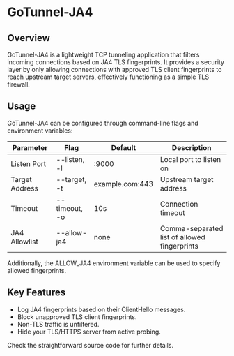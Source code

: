 # GoTunnel-JA4

## Overview

GoTunnel-JA4 is a lightweight TCP tunneling application that filters incoming connections based on JA4 TLS fingerprints. It provides a security layer by only allowing connections with approved TLS client fingerprints to reach upstream target servers, effectively functioning as a simple TLS firewall.

## Usage
GoTunnel-JA4 can be configured through command-line flags and environment variables:

|Parameter|Flag|Default|Description|
|---|---|---|---|
|Listen Port|--listen, -l|:9000|Local port to listen on|
|Target Address|--target, -t|example.com:443|Upstream target address|
|Timeout|--timeout, -o|10s|Connection timeout|
|JA4 Allowlist|--allow-ja4|none|Comma-separated list of allowed fingerprints|

Additionally, the ALLOW_JA4 environment variable can be used to specify allowed fingerprints.

## Key Features
* Log JA4 fingerprints based on their ClientHello messages.
* Block unapproved TLS client fingerprints.
* Non-TLS traffic is unfiltered.
* Hide your TLS/HTTPS server from active probing.

Check the straightforward source code for further details.
